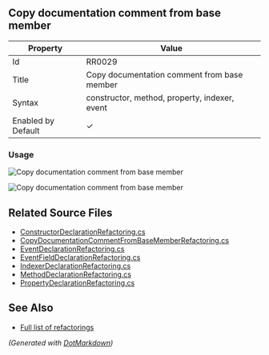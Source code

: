 ## Copy documentation comment from base member

| Property           | Value                                         |
| ------------------ | --------------------------------------------- |
| Id                 | RR0029                                        |
| Title              | Copy documentation comment from base member   |
| Syntax             | constructor, method, property, indexer, event |
| Enabled by Default | &#x2713;                                      |

### Usage

![Copy documentation comment from base member](../../images/refactorings/CopyDocumentationCommentFromBaseMember.png)

![Copy documentation comment from base member](../../images/refactorings/CopyDocumentationCommentFromImplementedMember.png)

## Related Source Files

* [ConstructorDeclarationRefactoring.cs](../../src/Refactorings/CSharp/Refactorings/ConstructorDeclarationRefactoring.cs)
* [CopyDocumentationCommentFromBaseMemberRefactoring.cs](../../src/Refactorings/CSharp/Refactorings/CopyDocumentationCommentFromBaseMemberRefactoring.cs)
* [EventDeclarationRefactoring.cs](../../src/Refactorings/CSharp/Refactorings/EventDeclarationRefactoring.cs)
* [EventFieldDeclarationRefactoring.cs](../../src/Refactorings/CSharp/Refactorings/EventFieldDeclarationRefactoring.cs)
* [IndexerDeclarationRefactoring.cs](../../src/Refactorings/CSharp/Refactorings/IndexerDeclarationRefactoring.cs)
* [MethodDeclarationRefactoring.cs](../../src/Refactorings/CSharp/Refactorings/MethodDeclarationRefactoring.cs)
* [PropertyDeclarationRefactoring.cs](../../src/Refactorings/CSharp/Refactorings/PropertyDeclarationRefactoring.cs)

## See Also

* [Full list of refactorings](Refactorings.md)

*\(Generated with [DotMarkdown](http://github.com/JosefPihrt/DotMarkdown)\)*